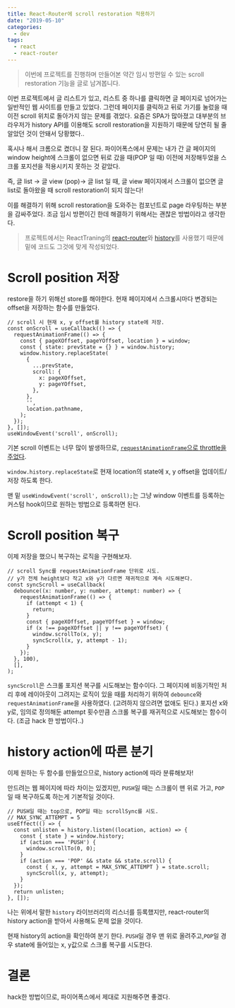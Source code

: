 ```yaml
---
title: React-Router에 scroll restoration 적용하기
date: "2019-05-10"
categories:
  - dev
tags:
  - react
  - react-router
---
```


> 이번에 프로젝트를 진행하며 만들어본 약간 임시 방편일 수 있는 scroll restoration 기능을 글로 남겨봅니다.



이번 프로젝트에서 글 리스트가 있고, 리스트 중 하나를 클릭하면 글 페이지로 넘어가는 일반적인 웹 사이트를 만들고 있었다. 그런데 페이지를 클릭하고 뒤로 가기를 눌렀을 때 이전 scroll 위치로 돌아가지 않는 문제를 겪었다. 요즘은 SPA가 많아졌고 대부분의 브라우저가 history API를 이용해도 scroll restoration을 지원하기 때문에 당연히 될 줄 알았던 것이 안돼서 당황했다..

혹시나 해서 크롬으로 켰더니 잘 된다. 파이어폭스에서 문제는 내가 간 글 페이지의 window height에 스크롤이 없으면 뒤로 갔을 때(POP 일 때) 이전에 저장해두었을 스크롤 포지션을 적용시키지 못하는 것 같았다.

즉, 글 list -> 글 view (pop)-> 글 list 일 때, 글 view 페이지에서 스크롤이 없으면 글 list로 돌아왔을 때 scroll restoration이 되지 않는다!

이를 해결하기 위해 scroll restoration을 도와주는 컴포넌트로 page 라우팅하는 부분을 감싸주었다. 조금 임시 방편이긴 한데 해결하기 위해서는 괜찮은 방법이라고 생각한다.

> 프로젝트에서는 ReactTraning의 [react-router](https://github.com/ReactTraining/react-router)와 [history](https://github.com/ReactTraining/history)를 사용했기 때문에 밑에 코드도 그것에 맞게 작성되었다.

# Scroll position 저장

restore을 하기 위해선 store를 해야한다. 현재 페이지에서 스크롤시마다 변경되는 offset을 저장하는 함수를 만들었다.

```tsx
// scroll 시 현재 x, y offset를 history state에 저장.
const onScroll = useCallback(() => {
  requestAnimationFrame(() => {
    const { pageXOffset, pageYOffset, location } = window;
    const { state: prevState = {} } = window.history;
    window.history.replaceState(
      {
        ...prevState,
        scroll: {
          x: pageXOffset,
          y: pageYOffset,
        },
      },
      '',
      location.pathname,
    );
  });
}, []);
useWindowEvent('scroll', onScroll);
```

기본 scroll 이벤트는 너무 많이 발생하므로, [`requestAnimationFrame`으로 throttle을 주었다](https://developer.mozilla.org/en-US/docs/Web/API/Document/scroll_event#Scroll_optimization_with_window.requestAnimationFrame).

`window.history.replaceState`로 현재 location의 state에 x, y offset을 업데이트/저장 하도록 한다.

맨 밑 `useWindowEvent('scroll', onScroll);`는 그냥 window 이벤트를 등록하는 커스텀 hook이므로 원하는 방법으로 등록하면 된다.

# Scroll position 복구

이제 저장을 했으니 복구하는 로직을 구현해보자.

```tsx
// scroll Sync를 requestAnimationFrame 단위로 시도.
// y가 전체 height보다 작고 x와 y가 다르면 재귀적으로 계속 시도해본다.
const syncScroll = useCallback(
  debounce((x: number, y: number, attempt: number) => {
    requestAnimationFrame(() => {
      if (attempt < 1) {
        return;
      }
      const { pageXOffset, pageYOffset } = window;
      if (x !== pageXOffset || y !== pageYOffset) {
        window.scrollTo(x, y);
        syncScroll(x, y, attempt - 1);
      }
    });
  }, 100),
  [],
);
```

`syncScroll`은 스크롤 포지션 복구를 시도해보는 함수이다. 그 페이지에 비동기적인 처리 후에 레이아웃이 그려지는 로직이 있을 때를 처리하기 위하여 `debounce`와 `requestAnimationFrame`을 사용하였다. (고려하지 않으려면 없애도 된다.) 포지션 x와 y로, 임의로 정의해둔 attempt 횟수만큼 스크롤 복구를 재귀적으로 시도해보는 함수이다. (조금 hack 한 방법이다..)

# history action에 따른 분기

이제 원하는 두 함수를 만들었으므로, history action에 따라 분류해보자!

만드려는 웹 페이지에 따라 차이는 있겠지만, `PUSH`일 때는 스크롤이 맨 위로 가고, `POP`일 때 복구하도록 하는게 기본적일 것이다.

```tsx
// PUSH일 때는 top으로, POP일 때는 scrollSync를 시도.
// MAX_SYNC_ATTEMPT = 5
useEffect(() => {
  const unlisten = history.listen((location, action) => {
    const { state } = window.history;
    if (action === 'PUSH') {
      window.scrollTo(0, 0);
    }
    if (action === 'POP' && state && state.scroll) {
      const { x, y, attempt = MAX_SYNC_ATTEMPT } = state.scroll;
      syncScroll(x, y, attempt);
    }
  });
  return unlisten;
}, []);
```

나는 위에서 말한 `history` 라이브러리의 리스너를 등록했지만, react-router의 history action을 받아서 사용해도 문제 없을 것이다.

현재 history의 action을 확인하여 분기 한다. `PUSH`일 경우 맨 위로 올려주고,`POP`일 경우 state에 들어있는 x, y값으로 스크롤 복구를 시도한다.

# 결론

hack한 방법이므로, 파이어폭스에서 제대로 지원해주면 좋겠다.